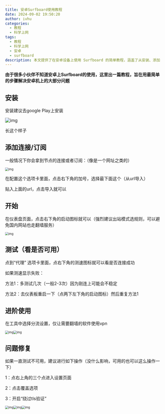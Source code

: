 ```yaml
---
title: 安卓Surfboard使用教程
date: 2024-09-02 19:50:20
author: ivhu
categories:
  - 教程
  - 科学上网
tags:
  - 教程
  - 科学上网
  - 安卓
  - surfboard
description: 本文提供了在安卓设备上使用 Surfboard 的简单教程，涵盖了从安装、添加连接/订阅到启动和测试的步骤。指南还包括如何使用分流功能让特定应用通过 VPN，以及修复连接问题的解决方法，如启用“绕过 TLS 验证”选项。该教程旨在帮助用户轻松解决安卓设备上的大部分问题。
---
```


**由于很多小伙伴不知道安卓上Surfboard的使用，这里出一篇教程，旨在用最简单的步骤解决安卓机上的大部分问题**

## 安装

安装建议去google Play上安装

![img](https://pic.imgdb.cn/item/66da71d7d9c307b7e9c24a3f.png)

长这个样子

## 添加连接/订阅

一般情况下你会拿到节点的连接或者订阅：（像是一个网址之类的）

<img src="https://pic.imgdb.cn/item/66da7279d9c307b7e9c442f0.png" alt="img" style="zoom: 67%;" />

在配置这个选项卡里面，点击右下角的加号，选择最下面这个（从url导入）

贴入上面的url，点击导入就可以

## 开始

在仪表盘页面，点击右下角的启动图标就可以（强烈建议出站模式选规则，可以避免国内网站也走翻墙服务）

<img src="https://pic.imgdb.cn/item/66da7293d9c307b7e9c49917.png" alt="img" style="zoom:67%;" />

## 测试（看是否可用）

点到“代理” 选项卡里面，点右下角的测速图标就可以看是否连接成功

如果测速显示失败：

方法1：多测试几次（一般2-3次）因为刚连上可能会不稳定

方法2：去仪表板重启一下（点两下左下角的启动图标）然后重复方法1

## 进阶使用

在工具中选择分流设置，仅让需要翻墙的软件使用vpn

<img src="https://pic.imgdb.cn/item/66da72add9c307b7e9c4ea8f.png" alt="img" style="zoom:67%;display: inline-block;"/><img src="https://pic.imgdb.cn/item/66da72c2d9c307b7e9c5137a.png" alt="img" style="zoom:67%;display: inline-block;" />

## 问题修复

如果一直测试不可用，建议进行如下操作（没什么影响，可用的也可以这么操作一下）

1：点右上角的三个点进入设置页面

2：点击覆盖选项

3：开启“绕过tls验证”

<img src="https://pic.imgdb.cn/item/66da72d4d9c307b7e9c52461.png" alt="img" style="zoom:67%;display: inline-block;" /><img src="https://pic.imgdb.cn/item/66da72e6d9c307b7e9c60b1b.png" alt="img" style="zoom:67%;display: inline-block;" /><img src="https://pic.imgdb.cn/item/66da7302d9c307b7e9c668e6.png" alt="img" style="zoom:67%;display: inline-block;" />
